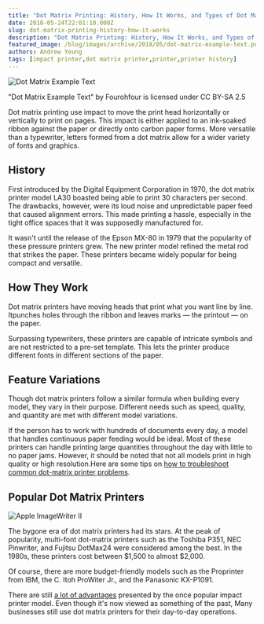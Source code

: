 ```yaml
---
title: "Dot Matrix Printing: History, How It Works, and Types of Dot Matrix Printers"
date: 2018-05-24T22:01:10.000Z
slug: dot-matrix-printing-history-how-it-works
description: "Dot Matrix Printing: History, How It Works, and Types of Dot Matrix Printers"
featured_image: /blog/images/archive/2018/05/dot-matrix-example-text.png
authors: Andrew Yeung
tags: [impact printer,dot matrix printer,printer,printer history]
---
```


![Dot Matrix Example Text](/blog/images/archive/2018/05/dot-matrix-example-text-300x94.png)

"Dot Matrix Example Text" by Fourohfour is licensed under CC BY-SA 2.5

Dot matrix printing use impact to move the print head horizontally or vertically to print on pages. This impact is either applied to an ink-soaked ribbon against the paper or directly onto carbon paper forms. More versatile than a typewriter, letters formed from a dot matrix allow for a wider variety of fonts and graphics.

## History

First introduced by the Digital Equipment Corporation in 1970, the dot matrix printer model LA30 boasted being able to print 30 characters per second. The drawbacks, however, were its loud noise and unpredictable paper feed that caused alignment errors. This made printing a hassle, especially in the tight office spaces that it was supposedly manufactured for.

It wasn't until the release of the Epson MX-80 in 1979 that the popularity of these pressure printers grew. The new printer model refined the metal rod that strikes the paper. These printers became widely popular for being compact and versatile.

## How They Work

Dot matrix printers have moving heads that print what you want line by line. Itpunches holes through the ribbon and leaves marks — the printout — on the paper.

Surpassing typewriters, these printers are capable of intricate symbols and are not restricted to a pre-set template. This lets the printer produce different fonts in different sections of the paper.

## Feature Variations

Though dot matrix printers follow a similar formula when building every model, they vary in their purpose. Different needs such as speed, quality, and quantity are met with different model variations.

If the person has to work with hundreds of documents every day, a model that handles continuous paper feeding would be ideal. Most of these printers can handle printing large quantities throughout the day with little to no paper jams. However, it should be noted that not all models print in high quality or high resolution.Here are some tips on [how to troubleshoot common dot-matrix printer problems](http://blog.comboink.local/easy-troubleshooting-for-common-dot-matrix-printer-problems/).

## Popular Dot Matrix Printers

![Apple ImageWriter II](/blog/images/archive/2018/05/2379281153_9cac2d2633_b-300x225.jpg)

The bygone era of dot matrix printers had its stars. At the peak of popularity, multi-font dot-matrix printers such as the Toshiba P351, NEC Pinwriter, and Fujitsu DotMax24 were considered among the best. In the 1980s, these printers cost between $1,500 to almost $2,000.

Of course, there are more budget-friendly models such as the Proprinter from IBM, the C. Itoh ProWiter Jr., and the Panasonic KX-P1091.

There are still [a lot of advantages](http://blog.comboink.local/advantages-and-disadvantages-of-dot/) presented by the once popular impact printer model. Even though it's now viewed as something of the past, Many businesses still use dot matrix printers for their day-to-day operations.